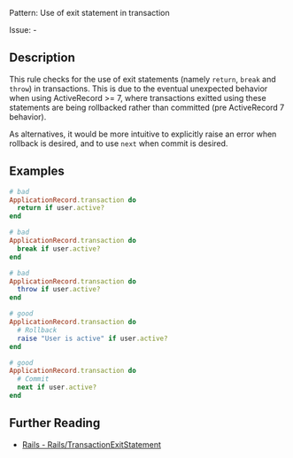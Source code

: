 Pattern: Use of exit statement in transaction

Issue: -

## Description

This rule checks for the use of exit statements (namely `return`,
`break` and `throw`) in transactions. This is due to the eventual
unexpected behavior when using ActiveRecord >= 7, where transactions
exitted using these statements are being rollbacked rather than
committed (pre ActiveRecord 7 behavior).

As alternatives, it would be more intuitive to explicitly raise an
error when rollback is desired, and to use `next` when commit is
desired.

## Examples

```ruby
# bad
ApplicationRecord.transaction do
  return if user.active?
end

# bad
ApplicationRecord.transaction do
  break if user.active?
end

# bad
ApplicationRecord.transaction do
  throw if user.active?
end

# good
ApplicationRecord.transaction do
  # Rollback
  raise "User is active" if user.active?
end

# good
ApplicationRecord.transaction do
  # Commit
  next if user.active?
end
```

## Further Reading

* [Rails - Rails/TransactionExitStatement](https://docs.rubocop.org/rubocop-rails/cops_rails.html#railstransactionexitstatement)

